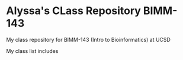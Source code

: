 # Alyssa's CLass Repository BIMM-143
My class repository for BIMM-143 (Intro to Bioinformatics) at UCSD

My class list includes 